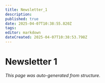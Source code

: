 ```yaml
---
title: Newsletter_1
description: 
published: true
date: 2025-04-07T10:38:55.820Z
tags: 
editor: markdown
dateCreated: 2025-04-07T10:38:53.798Z
---
```


# Newsletter 1

*This page was auto-generated from structure.*